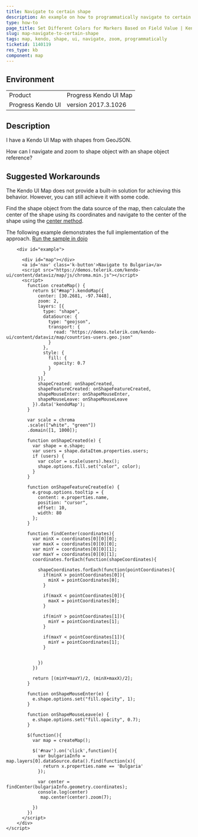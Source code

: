 ```yaml
---
title: Navigate to certain shape
description: An example on how to programmatically navigate to certain shape of the Kendo UI Map.
type: how-to
page_title: Set Different Colors for Markers Based on Field Value | Kendo UI Map
slug: map-navigate-to-certain-shape
tags: map, kendo, shape, ui, navigate, zoom, programmatically
ticketid: 1140119
res_type: kb
component: map
---
```


## Environment

<table>
 <tr>
  <td>Product</td>
  <td>Progress Kendo UI Map</td>
 </tr>
 <tr>
  <td>Progress Kendo UI</td>  
  <td>version 2017.3.1026</td>
 </tr>
</table>

## Description

I have a Kendo UI Map with shapes from GeoJSON.

How can I navigate and zoom to shape object with an shape object reference?

## Suggested Workarounds

The Kendo UI Map does not provide a built-in solution for achieving this behavior. However, you can still achieve it with some code.

Find the shape object from the data source of the map, then calculate the center of the shape using its coordinates and navigate to the center of the shape using the [center method](https://docs.telerik.com/kendo-ui/api/javascript/dataviz/ui/map#methods-center).


The following example demonstrates the full implementation of the approach.
[Run the sample in dojo](http://dojo.telerik.com/IVituK)
```
    <div id="example">

      <div id="map"></div>
      <a id='nav' class='k-button'>Navigate to Bulgaria</a>
      <script src="https://demos.telerik.com/kendo-ui/content/dataviz/map/js/chroma.min.js"></script>
      <script>
        function createMap() {
          return $("#map").kendoMap({
            center: [30.2681, -97.7448],
            zoom: 2,
            layers: [{
              type: "shape",
              dataSource: {
                type: "geojson",
                transport: {
                  read: "https://demos.telerik.com/kendo-ui/content/dataviz/map/countries-users.geo.json"
                }
              },
              style: {
                fill: {
                  opacity: 0.7
                }
              }
            }],
            shapeCreated: onShapeCreated,
            shapeFeatureCreated: onShapeFeatureCreated,
            shapeMouseEnter: onShapeMouseEnter,
            shapeMouseLeave: onShapeMouseLeave
          }).data('kendoMap');
        }

        var scale = chroma
        .scale(["white", "green"])
        .domain([1, 1000]);

        function onShapeCreated(e) {
          var shape = e.shape;
          var users = shape.dataItem.properties.users;
          if (users) {
            var color = scale(users).hex();
            shape.options.fill.set("color", color);
          }
        }

        function onShapeFeatureCreated(e) {
          e.group.options.tooltip = {
            content: e.properties.name,
            position: "cursor",
            offset: 10,
            width: 80
          };
        }

        function findCenter(coordinates){
          var minX = coordinates[0][0][0];
          var maxX = coordinates[0][0][0];
          var minY = coordinates[0][0][1];
          var maxY = coordinates[0][0][1];
          coordinates.forEach(function(shapeCoordinates){
            
            shapeCoordinates.forEach(function(pointCoordinates){
              if(minX > pointCoordinates[0]){
                minX = pointCoordinates[0];
              }

              if(maxX < pointCoordinates[0]){
                maxX = pointCoordinates[0];
              }              

              if(minY > pointCoordinates[1]){
                minY = pointCoordinates[1];
              }

              if(maxY < pointCoordinates[1]){
                minY = pointCoordinates[1];
              }              
              

            })
          })
          
          return [(minY+maxY)/2, (minX+maxX)/2];
        }

        function onShapeMouseEnter(e) {
          e.shape.options.set("fill.opacity", 1);
        }

        function onShapeMouseLeave(e) {
          e.shape.options.set("fill.opacity", 0.7);
        }

        $(function(){
          var map = createMap();

          $('#nav').on('click',function(){
            var bulgariaInfo = map.layers[0].dataSource.data().find(function(x){
              return x.properties.name == 'Bulgaria'
            });

            var center = findCenter(bulgariaInfo.geometry.coordinates);
            console.log(center)
             map.center(center).zoom(7);

          })
        })
      </script>
    </div>
</script>
```
